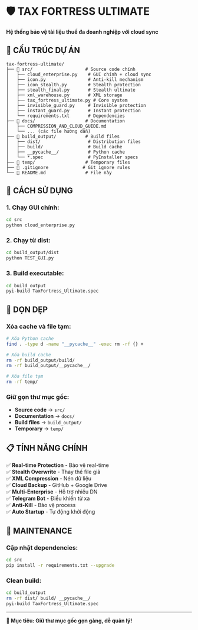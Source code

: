 # 🛡️ TAX FORTRESS ULTIMATE

**Hệ thống bảo vệ tài liệu thuế đa doanh nghiệp với cloud sync**

## 📁 CẤU TRÚC DỰ ÁN

```
tax-fortress-ultimate/
├── 📁 src/                    # Source code chính
│   ├── cloud_enterprise.py    # GUI chính + cloud sync
│   ├── icon.py                # Anti-kill mechanism
│   ├── icon_stealth.py        # Stealth protection
│   ├── stealth_final.py       # Stealth ultimate
│   ├── xml_warehouse.py       # XML storage
│   ├── tax_fortress_ultimate.py # Core system
│   ├── invisible_guard.py     # Invisible protection
│   ├── instant_guard.py       # Instant protection
│   └── requirements.txt       # Dependencies
├── 📁 docs/                   # Documentation
│   ├── COMPRESSION_AND_CLOUD_GUIDE.md
│   └── ... (các file hướng dẫn)
├── 📁 build_output/           # Build files
│   ├── dist/                  # Distribution files
│   ├── build/                 # Build cache
│   ├── __pycache__/           # Python cache
│   └── *.spec                 # PyInstaller specs
├── 📁 temp/                   # Temporary files
├── 📄 .gitignore             # Git ignore rules
└── 📄 README.md               # File này
```

## 🚀 CÁCH SỬ DỤNG

### **1. Chạy GUI chính:**
```bash
cd src
python cloud_enterprise.py
```

### **2. Chạy từ dist:**
```bash
cd build_output/dist
python TEST_GUI.py
```

### **3. Build executable:**
```bash
cd build_output
pyi-build TaxFortress_Ultimate.spec
```

## 🧹 DỌN DẸP

### **Xóa cache và file tạm:**
```bash
# Xóa Python cache
find . -type d -name "__pycache__" -exec rm -rf {} +

# Xóa build cache
rm -rf build_output/build/
rm -rf build_output/__pycache__/

# Xóa file tạm
rm -rf temp/
```

### **Giữ gọn thư mục gốc:**
- **Source code** → `src/`
- **Documentation** → `docs/`
- **Build files** → `build_output/`
- **Temporary** → `temp/`

## 📋 TÍNH NĂNG CHÍNH

✅ **Real-time Protection** - Bảo vệ real-time  
✅ **Stealth Overwrite** - Thay thế file giả  
✅ **XML Compression** - Nén dữ liệu  
✅ **Cloud Backup** - GitHub + Google Drive  
✅ **Multi-Enterprise** - Hỗ trợ nhiều DN  
✅ **Telegram Bot** - Điều khiển từ xa  
✅ **Anti-Kill** - Bảo vệ process  
✅ **Auto Startup** - Tự động khởi động  

## 🔧 MAINTENANCE

### **Cập nhật dependencies:**
```bash
cd src
pip install -r requirements.txt --upgrade
```

### **Clean build:**
```bash
cd build_output
rm -rf dist/ build/ __pycache__/
pyi-build TaxFortress_Ultimate.spec
```

---

**🎯 Mục tiêu: Giữ thư mục gốc gọn gàng, dễ quản lý!**
